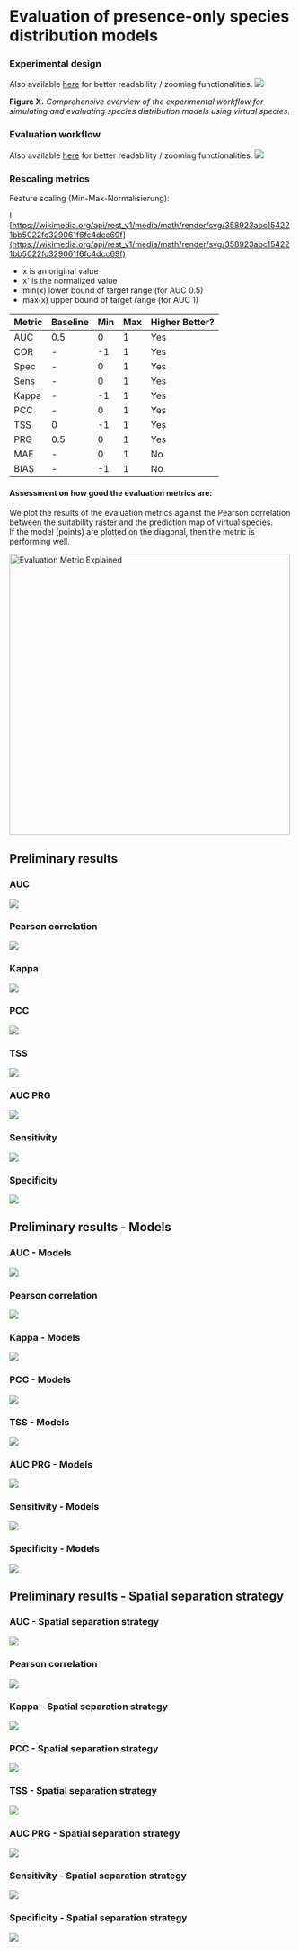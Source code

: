 # Evaluation of presence-only species distribution models


### Experimental design
Also available [here](https://www.canva.com/design/DAGsG1V1Q9A/5xo4VLJaQVJNJ0qLQ3rU7g/edit?utm_content=DAGsG1V1Q9A&utm_campaign=designshare&utm_medium=link2&utm_source=sharebutton) for better readability / zooming functionalities.
![](images/workflow_simplified.png)


**Figure X.** *Comprehensive overview of the experimental workflow for simulating and evaluating species distribution models using virtual species.*

### Evaluation workflow
Also available [here](https://www.canva.com/design/DAGvwVhqnH0/g95a-xScVbVwnCuuYYuTTA/edit?utm_content=DAGvwVhqnH0&utm_campaign=designshare&utm_medium=link2&utm_source=sharebutton) for better readability / zooming functionalities.
![](images/evaluation_workflow.png)


### Rescaling metrics
Feature scaling (Min-Max-Normalisierung):

![https://wikimedia.org/api/rest_v1/media/math/render/svg/358923abc154221bb5022fc329061f6fc4dcc69f](https://wikimedia.org/api/rest_v1/media/math/render/svg/358923abc154221bb5022fc329061f6fc4dcc69f)

- x is an original value
- x' is the normalized value
- min(x) lower bound of target range (for AUC 0.5)
- max(x) upper bound of target range (for AUC 1)

| Metric | Baseline | Min   | Max  | Higher Better? |
|--------|----------|-------|------|----------------|
| AUC    | 0.5      | 0     | 1    | Yes            |
| COR    | -        | -1    | 1    | Yes            |
| Spec   | -        | 0     | 1    | Yes            |
| Sens   | -        | 0     | 1    | Yes            |
| Kappa  | -        | -1    | 1    | Yes            |
| PCC    | -        | 0     | 1    | Yes            |
| TSS    | 0        | -1    | 1    | Yes            |
| PRG    | 0.5      | 0     | 1    | Yes            |
| MAE    | -        | 0     | 1    | No             |
| BIAS   | -        | -1    | 1    | No             |

#### Assessment on how good the evaluation metrics are:

We plot the results of the evaluation metrics against the Pearson correlation between the suitability raster and the prediction map of virtual species.  
If the model (points) are plotted on the diagonal, then the metric is performing well.

<img src="images/evaluation_metric_explained.png" alt="Evaluation Metric Explained" width="500">



## Preliminary results
### AUC
![](images/run3/resultPlots/AUC_scaled_byMethod_colorpoints.png)
### Pearson correlation
![](images/run3/resultPlots/COR_scaled_byMethod_colorpoints.png)
### Kappa
![](images/run3/resultPlots/Kappa_scaled_byMethod_colorpoints.png)
### PCC
![](images/run3/resultPlots/PCC_scaled_byMethod_colorpoints.png)
### TSS
![](images/run3/resultPlots/TSS_scaled_byMethod_colorpoints.png)
### AUC PRG
![](images/run3/resultPlots/PRG_scaled_byMethod_colorpoints.png)
### Sensitivity
![](images/run3/resultPlots/Sens_scaled_byMethod_colorpoints.png)
### Specificity
![](images/run3/resultPlots/Spec_scaled_byMethod_colorpoints.png)

## Preliminary results - Models
### AUC - Models
![](images/run3/resultPlots/AUC_scaled_byMethod_colormodel.png)
### Pearson correlation
![](images/run3/resultPlots/COR_scaled_byMethod_colormodel.png)
### Kappa - Models
![](images/run3/resultPlots/Kappa_scaled_byMethod_colormodel.png)
### PCC - Models
![](images/run3/resultPlots/PCC_scaled_byMethod_colormodel.png)
### TSS - Models
![](images/run3/resultPlots/TSS_scaled_byMethod_colormodel.png)
### AUC PRG - Models
![](images/run3/resultPlots/PRG_scaled_byMethod_colormodel.png)
### Sensitivity - Models
![](images/run3/resultPlots/Sens_scaled_byMethod_colormodel.png)
### Specificity - Models
![](images/run3/resultPlots/Spec_scaled_byMethod_colormodel.png)

## Preliminary results - Spatial separation strategy
### AUC - Spatial separation strategy
![](images/run3/resultPlots/AUC_scaled_byMethod_colorsize.png)
### Pearson correlation
![](images/run3/resultPlots/COR_scaled_byMethod_colorsize.png)
### Kappa - Spatial separation strategy
![](images/run3/resultPlots/Kappa_scaled_byMethod_colorsize.png)
### PCC - Spatial separation strategy
![](images/run3/resultPlots/PCC_scaled_byMethod_colorsize.png)
### TSS - Spatial separation strategy
![](images/run3/resultPlots/TSS_scaled_byMethod_colorsize.png)
### AUC PRG - Spatial separation strategy
![](images/run3/resultPlots/PRG_scaled_byMethod_colorsize.png)
### Sensitivity - Spatial separation strategy
![](images/run3/resultPlots/Sens_scaled_byMethod_colorsize.png)
### Specificity - Spatial separation strategy
![](images/run3/resultPlots/Spec_scaled_byMethod_colorsize.png)








<!--

### Differences in model performance: (not relevant for model evaluation metrics but still interesting)
Rank of influence on overall model performance:
1. Model algorithm
2. Data separation
3. Number of sampled PA points

![](images/modelPerformance/trueCor_byModelSizePoints.png)   
**Figure X.** *Presence-absence (PA), Presence-backgorund (PBG), Presence-artificial-absence (PAA)*


### Differences in model performance **metrics**:

1. For all tested metrics (AUC, COR, Spec, Sens, Kappa, PCC, TSS, PRG, MAE, BIAS) evaluation on background points resulted in lower R² than evalaution on PA data. See for example AUC below:

1. for nearly all metrics evalaution on Presence-artificial-absence (PAA) data had a higher R² than on PBG. See below.
     ![](images/resultPlots/AUC_byMethod.png)   
     **Figure X.** *Presence-absence (PA), Presence-backgorund (PBG), Presence-artificial-absence (PAA)*
1. A combination of some already established evaluation metrics could provide a higher R² than any single metric.
![](images/resultPlots/metric_byMethod.png)   
**Figure X.** *Presence-absence (PA), Presence-backgorund (PBG), Presence-artificial-absence (PAA)*

### Conclusions:

1. Presence-artificial-absence (PAA) data is better suited to evaluate presence-only SDMs then presence-background (PBG) data.
2. A metric from several already established evaluation metrics gives more insight into actual mode performance than any single metric.
3. Date separation has a hugh influence.






# DEPRECATED

some further thoughts on this [here](https://docs.google.com/document/d/1w_g_zHOl-no0fK0e-9W92zZXBLmHuiEP_RfSP0wT39E/edit?usp=sharing). 

**Hypothesis 1:**
 The choice of test dataset significantly alters both spatial predictions and performance metrics of species distribution models.

**Hypothesis 2:**
 Commonly used performance metrics do not exhibit a strong correlation with the actual predictive accuracy or ecological relevance of species distribution models.

**Hypothesis 3:**
 Presence-background datasets lead to biased or unreliable evaluation metrics in species distribution modeling.

**Hypothesis 4:**
 A composite evaluation approach that integrates multiple existing metrics provides a more accurate estimate of overall model quality than individual metrics alone.

**Hypothesis 5:**
 Artificial absence sampling from presence-only data improves the reliability of performance metrics compared to standard background sampling methods.







**Phase 1: Species Simulation** involves selecting environmental predictor variables from a predefined bioclimatic set and generating virtual species distributions using the methodology of Grimm et al. (2020). This includes converting continuous habitat suitability predictions into binary presence–absence rasters. A total of 10 virtual species (VS01–VS10) were simulated as distinct ecological niches.

**Phase 2: Sampling** entails sampling presence–absence points at six different effort levels (40, 80, 120, 160, 200, and 400 points). For each virtual species and sampling level, presence and absence points are drawn from the presence–absence raster layer, simulating realistic ecological sampling.

**Phase 3: Preprocessing** consists of separating the sampled presence–absence points into training and test datasets using five different spatial partitioning strategies: random, KNNDM, blockCV1, blockCV2, and clustering. One of the six folds (fold 6) is designated as the test set, and folds 1–5 are used for model training. This phase also distinguishes between presence-only and presence–absence data use cases, affecting the model input structure.

**Phase 4: Model Training** includes fitting five commonly used SDM algorithms: Boosted Regression Trees (BRT), Random Forest (RF), Generalized Additive Models (GAM), Lasso regression, and Maxent. Background points (n = 10,000) are sampled randomly for presence-only models and incorporated with the environmental variables. Each model is trained with the environmental predictors and then evaluated using withheld test data to assess predictive performance.

The **Visualization** column (left) provides examples of key raster and spatial data products generated during the workflow, including environmental variables, habitat suitability layers, sampled training/testing points, and final species distribution predictions.

The **Experiments** column (right) quantifies the factorial design across all tested parameters: 10 virtual species × 6 sample sizes × 5 data partitioning strategies × 5 model algorithms × 5 replicates, resulting in a total of **45,000 independent model runs**. Each modeling run represents a unique combination of ecological realism, sampling design, spatial structure, and algorithmic choice. This full factorial experimental design allows for systematic assessment of the effects of each factor and their interactions on SDM performance and stability.

Arrows and dashed boxes indicate the logical flow of information and parameter control across workflow phases. The design aims to mimic real-world species distribution modeling pipelines while allowing controlled manipulation of ecological, statistical, and computational assumptions.




### Evaluation of the experiments

### Methods
The models are calculated on 10 virtual species. Virtual species from [Grimmet et al. 2021](https://doi.org/10.1016/j.ecolmodel.2020.109194).
![](https://ars.els-cdn.com/content/image/1-s2.0-S0304380020302659-gr1.jpg)

## Deprecated: 

deprecated:
In this study we show:
1. that the exact same map of species distribution can mirror “unusable” or “near perfect” performance metrics based on the decision the modeler makes.
2. that a metric calculated on several already established performance metrics can provide a more robust estimate of model performance.
3. that this metric can be calculated on presence-only data by sampling artificial absence data.

### Preliminary results
All metrics are campared against a pearson correlation (y-axis) between the map/raster of the modeled prediction and the suitability raster calculated with `terra::layerCOR()`.
 
Image on the left: Shows AUC calculate on Presence-Absence data.

Image in the middle: Shows AUC calculated on Presence-Only and background data. This is the combination that is probably most often used in reality. 

Image on the right: Shows a metric (not the AUC!) calculated from severals performance metrics to average out the uncertainities of single metrics. Presnece-Only data are used togehter with artificial absence data.
![](images/summary2.png)

-->
